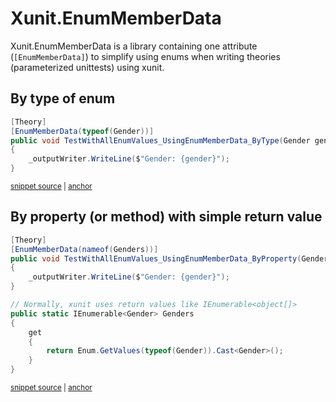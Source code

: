 # Xunit.EnumMemberData

Xunit.EnumMemberData is a library containing one attribute (`[EnumMemberData]`) to simplify using enums when writing theories (parameterized unittests) using xunit.

## By type of enum
<!-- snippet: EnumMemberDataByType -->
<a id='snippet-enummemberdatabytype'></a>
```cs
[Theory]
[EnumMemberData(typeof(Gender))]
public void TestWithAllEnumValues_UsingEnumMemberData_ByType(Gender gender)
{
    _outputWriter.WriteLine($"Gender: {gender}");
}
```
<sup><a href='/tests/Xunit.EnumMemberData.Tests/Samples.cs#L20-L27' title='Snippet source file'>snippet source</a> | <a href='#snippet-enummemberdatabytype' title='Start of snippet'>anchor</a></sup>
<!-- endSnippet -->

## By property (or method) with simple return value
<!-- snippet: EnumMemberDataByProperty -->
<a id='snippet-enummemberdatabyproperty'></a>
```cs
[Theory]
[EnumMemberData(nameof(Genders))]
public void TestWithAllEnumValues_UsingEnumMemberData_ByProperty(Gender gender)
{
    _outputWriter.WriteLine($"Gender: {gender}");
}

// Normally, xunit uses return values like IEnumerable<object[]>
public static IEnumerable<Gender> Genders
{
    get
    {
        return Enum.GetValues(typeof(Gender)).Cast<Gender>();
    }
}
```
<sup><a href='/tests/Xunit.EnumMemberData.Tests/Samples.cs#L29-L46' title='Snippet source file'>snippet source</a> | <a href='#snippet-enummemberdatabyproperty' title='Start of snippet'>anchor</a></sup>
<!-- endSnippet -->

